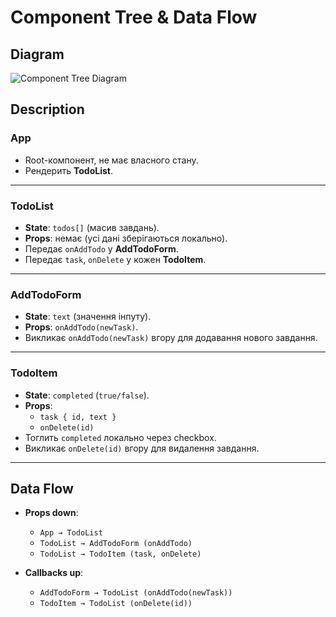 # Component Tree & Data Flow

## Diagram
![Component Tree Diagram](assets/Diagram.drawio.png)

## Description

### App
- Root-компонент, не має власного стану.
- Рендерить **TodoList**.

---

### TodoList
- **State**: `todos[]` (масив завдань).
- **Props**: немає (усі дані зберігаються локально).
- Передає `onAddTodo` у **AddTodoForm**.
- Передає `task`, `onDelete` у кожен **TodoItem**.

---

### AddTodoForm
- **State**: `text` (значення інпуту).
- **Props**: `onAddTodo(newTask)`.
- Викликає `onAddTodo(newTask)` вгору для додавання нового завдання.

---

### TodoItem
- **State**: `completed` (`true/false`).
- **Props**:
  - `task { id, text }`
  - `onDelete(id)`
- Тоглить `completed` локально через checkbox.
- Викликає `onDelete(id)` вгору для видалення завдання.

---

## Data Flow
- **Props down**:
  - `App → TodoList`
  - `TodoList → AddTodoForm (onAddTodo)`
  - `TodoList → TodoItem (task, onDelete)`

- **Callbacks up**:
  - `AddTodoForm → TodoList (onAddTodo(newTask))`
  - `TodoItem → TodoList (onDelete(id))`
